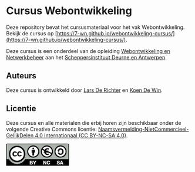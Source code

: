 # Cursus Webontwikkeling

Deze repository bevat het cursusmateriaal voor het vak Webontwikkeling. Bekijk de cursus op [https://7-wn.github.io/webontwikkeling-cursus/](https://7-wn.github.io/webontwikkeling-cursus/).

Deze cursus is een onderdeel van de opleiding [Webontwikkeling en Netwerkbeheer](https://webontwikkeling-netwerkbeheer.be/) aan het [Scheppersinstituut Deurne en Antwerpen](https://www.scheppers.be/).

## Auteurs

Deze cursus is ontwikkeld door [Lars De Richter](https://github.com/lars-derichter) en [Koen De Win](https://github.com/koendewin).

## Licentie

Deze cursus en alle materialen die erbij horen zijn beschikbaar onder de volgende Creative Commons licentie: [Naamsvermelding-NietCommercieel-GelijkDelen 4.0 Internationaal (CC BY-NC-SA 4.0)](https://creativecommons.org/licenses/by-nc-sa/4.0/deed.nl).

[![CC BY-NC-SA 4.0](by-nc-sa.eu.png)](https://creativecommons.org/licenses/by-nc-sa/4.0/deed.nl)
